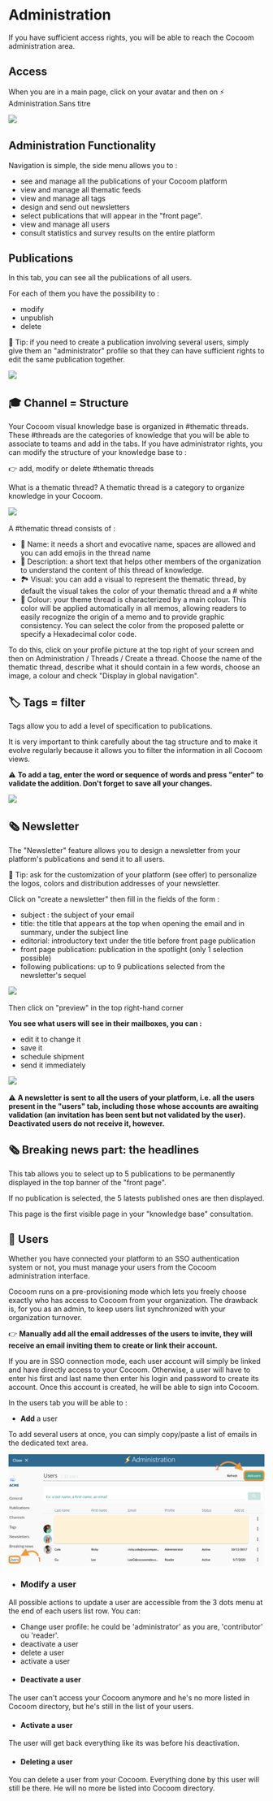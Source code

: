 # Administration

If you have sufficient access rights, you will be able to reach the Cocoom administration area.


## Access

When you are in a main page, click on your avatar and then on ⚡️ Administration.Sans titre

![](https://paper-attachments.dropbox.com/s_B31B66DE2EF87C98B13C4FE411E451DBD13A100353347766B72A6280CDDAFD50_1589116203309_image.png)



## Administration Functionality

Navigation is simple, the side menu allows you to :


- see and manage all the publications of your Cocoom platform
- view and manage all thematic feeds
- view and manage all tags
- design and send out newsletters
- select publications that will appear in the "front page".
- view and manage all users
- consult statistics and survey results on the entire platform


## Publications

In this tab, you can see all the publications of all users.

For each of them you have the possibility to :

- modify
- unpublish
- delete

📌 Tip: if you need to create a publication involving several users, simply give them an "administrator" profile so that they can have sufficient rights to edit the same publication together.

![](https://pws.cocoom.com/wp-content/uploads/2020/04/Capture-d%E2%80%99%C3%A9cran-2020-05-07-%C3%A0-14.21.32.png)




## 🎓 Channel = Structure

Your Cocoom visual knowledge base is organized in #thematic threads. These #threads are the categories of knowledge that you will be able to associate to teams and add in the tabs. If you have administrator rights, you can modify the structure of your knowledge base to :

👉 add, modify or delete #thematic threads

What is a thematic thread?
A thematic thread is a category to organize knowledge in your Cocoom.


![](https://i0.wp.com/cocoom.com/wp-content/uploads/2020/03/Tags.gif)


A #thematic thread consists of :


- 🔗 Name: it needs a short and evocative name, spaces are allowed and you can add emojis in the thread name
- 📄 Description: a short text that helps other members of the organization to understand the content of this thread of knowledge.
- 🏞 Visual: you can add a visual to represent the thematic thread, by default the visual takes the color of your thematic thread and a # white
- 🎨 Colour: your theme thread is characterized by a main colour. This color will be applied automatically in all memos, allowing readers to easily recognize the origin of a memo and to provide graphic consistency. You can select the color from the proposed palette or specify a Hexadecimal color code.

To do this, click on your profile picture at the top right of your screen and then on Administration / Threads / Create a thread. Choose the name of the thematic thread, describe what it should contain in a few words, choose an image, a colour and check "Display in global navigation".



## 🏷 Tags = filter

Tags allow you to add a level of specification to publications.

It is very important to think carefully about the tag structure and to make it evolve regularly because it allows you to filter the information in all Cocoom views.

⚠️ **To add a tag, enter the word or sequence of words and press "enter" to validate the addition. Don't forget to save all your changes.**


![](https://paper-attachments.dropbox.com/s_B31B66DE2EF87C98B13C4FE411E451DBD13A100353347766B72A6280CDDAFD50_1589116541974_image.png)



## 🗞 Newsletter

The "Newsletter" feature allows you to design a newsletter from your platform's publications and send it to all users.

📌 Tip: ask for the customization of your platform (see offer) to personalize the logos, colors and distribution addresses of your newsletter.

Click on "create a newsletter" then fill in the fields of the form :

- subject : the subject of your email
- title: the title that appears at the top when opening the email and in summary, under the subject line
- editorial: introductory text under the title before front page publication
- front page publication: publication in the spotlight (only 1 selection possible)
- following publications: up to 9 publications selected from the newsletter's sequel


![](https://paper-attachments.dropbox.com/s_B31B66DE2EF87C98B13C4FE411E451DBD13A100353347766B72A6280CDDAFD50_1589116600716_image.png)


Then click on "preview" in the top right-hand corner

**You see what users will see in their mailboxes, you can :**

- edit it to change it
- save it
- schedule shipment
- send it immediately


![](https://paper-attachments.dropbox.com/s_B31B66DE2EF87C98B13C4FE411E451DBD13A100353347766B72A6280CDDAFD50_1589116621729_image.png)


⚠️ **A newsletter is sent to all the users of your platform, i.e. all the users present in the "users" tab, including those whose accounts are awaiting validation (an invitation has been sent but not validated by the user). Deactivated users do not receive it, however.**



## 🗞 Breaking news part: the headlines

This tab allows you to select up to 5 publications to be permanently displayed in the top banner of the "front page".

If no publication is selected, the 5 latests published ones are then displayed.

This page is the first visible page in your "knowledge base" consultation.



## 👨 Users

Whether you have connected your platform to an SSO authentication system or not, you must manage your users from the Cocoom administration interface.

Cocoom runs on a pre-provisioning mode which lets you freely choose exactly who has access to Cocoom from your organization.
The drawback is, for you as an admin, to keep users list synchronized with your organization turnover.

👉 **Manually add all the email addresses of the users to invite, they will receive an email inviting them to create or link their account.**

If you are in SSO connection mode, each user account will simply be linked and have directly access to your Cocoom.
Otherwise, a user will have to enter his first and last name then enter his login and password to create its account. Once this account is created, he will be able to sign into Cocoom.

In the users tab you will be able to :

- **Add** a user

To add several users at once, you can simply copy/paste a list of emails in the dedicated text area.

![](/img/en/guide/admin-user-list.png)


- ### **Modify** a user

All possible actions to update a user are accessible from the 3 dots menu at the end of each users list row.
You can:
  * Change user profile: he could be 'administrator' as you are, 'contributor' ou 'reader'.
  * deactivate a user
  * delete a user
  * activate a user

  - #### **Deactivate** a user

The user can't access your Cocoom anymore and he's no more listed in Cocoom directory, but he's still in the list of your users.


  - ####  **Activate** a user

The user will get back everything like its was before his deactivation.

  - #### **Deleting** a user

You can delete a user from your Cocoom.
Everything done by this user will still be there.
He will no more be listed into Cocoom directory.
